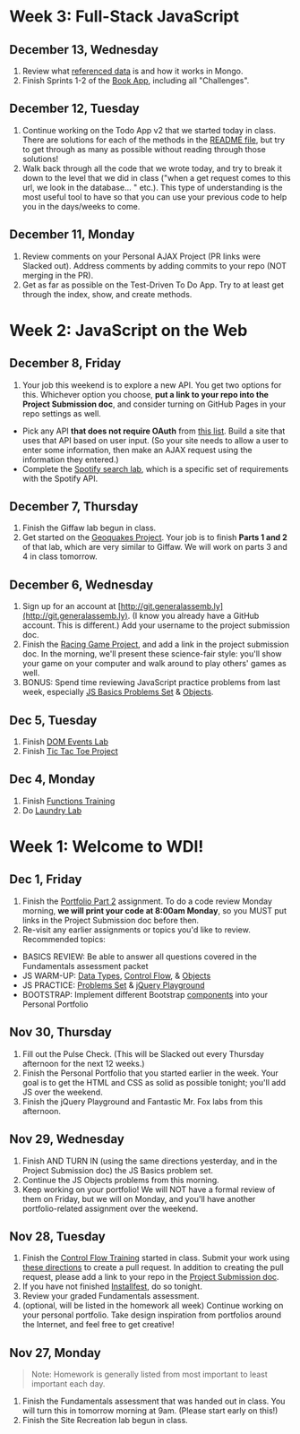 # Week 3: Full-Stack JavaScript

## December 13, Wednesday
1. Review what [referenced data](https://github.com/SF-WDI-LABS/mongoose-associations#implementation-referenced) is and how it works in Mongo. 
2. Finish Sprints 1-2 of the [Book App](https://github.com/SF-WDI-LABS/mongoose-books-app), including all "Challenges".

## December 12, Tuesday
1. Continue working on the Todo App v2 that we started today in class. There are solutions for each of the methods in the [README file](https://github.com/SF-WDI-42/mongoose), but try to get through as many as possible without reading through those solutions!
2. Walk back through all the code that we wrote today, and try to break it down to the level that we did in class ("when a get request comes to this url, we look in the database... " etc.). This type of understanding is the most useful tool to have so that you can use your previous code to help you in the days/weeks to come.

## December 11, Monday
1. Review comments on your Personal AJAX Project (PR links were Slacked out). Address comments by adding commits to your repo (NOT merging in the PR).
2. Get as far as possible on the Test-Driven To Do App. Try to at least get through the index, show, and create methods.

# Week 2: JavaScript on the Web
## December 8, Friday
1. Your job this weekend is to explore a new API. You get two options for this. Whichever option you choose, **put a link to your repo into the Project Submission doc**, and consider turning on GitHub Pages in your repo settings as well.
  * Pick any API **that does not require OAuth** from [this list](https://github.com/toddmotto/public-apis). Build a site that uses that API based on user input. (So your site needs to allow a user to enter some information, then make an AJAX request using the information they entered.)
  * Complete the [Spotify search lab](https://github.com/SF-WDI-LABS/spotify-search-lab), which is a specific set of requirements with the Spotify API.

## December 7, Thursday
1. Finish the Giffaw lab begun in class.
2. Get started on the <a href="https://github.com/SF-WDI-LABS/geoquakes">Geoquakes Project</a>. Your job is to finish **Parts 1 and 2** of that lab, which are very similar to Giffaw. We will work on parts 3 and 4 in class tomorrow.

## December 6, Wednesday
1. Sign up for an account at [http://git.generalassemb.ly](http://git.generalassemb.ly). (I know you already have a GitHub account. This is different.) Add your username to the project submission doc.
2. Finish the [Racing Game Project](https://github.com/sf-wdi-40/project-0), and add a link in the project submission doc. In the morning, we'll present these science-fair style: you'll show your game on your computer and walk around to play others' games as well.
3. BONUS: Spend time reviewing JavaScript practice problems from last week, especially [JS Basics Problems Set](https://github.com/SF-WDI-LABS/problem-set-js-basics) & [Objects](https://github.com/SF-WDI-LABS/js-objects-training).

## Dec 5, Tuesday
1. Finish [DOM Events Lab](https://github.com/SF-WDI-LABS/jquery-events-lab)
2. Finish [Tic Tac Toe Project](https://github.com/SF-WDI-LABS/tic-tac-toe)

## Dec 4, Monday
1. Finish [Functions Training](https://github.com/SF-WDI-LABS/functions-exercises)
2. Do [Laundry Lab](https://github.com/SF-WDI-LABS/js-iterators-laundry-lab)

# Week 1: Welcome to WDI!

## Dec 1, Friday
1. Finish the <a href="https://github.com/SF-WDI-LABS/personal-portfolio/blob/master/part-2.md">Portfolio Part 2</a> assignment. To do a code review Monday morning, **we will print your code at 8:00am Monday**, so you MUST put links in the Project Submission doc before then.
2. Re-visit any earlier assignments or topics you'd like to review. Recommended topics:
  - BASICS REVIEW: Be able to answer all questions covered in the Fundamentals assessment packet
  - JS WARM-UP: [Data Types](https://github.com/SF-WDI-LABS/js-data-types-training), [Control Flow](https://github.com/sf-wdi-labs/js-control-flow-training/), & [Objects](https://github.com/SF-WDI-LABS/js-objects-training)
  - JS PRACTICE: [Problems Set](https://github.com/SF-WDI-LABS/problem-set-js-basics) & [jQuery Playground](https://github.com/SF-WDI-LABS/jquery-playground-lab)
  - BOOTSTRAP: Implement different Bootstrap [components](https://getbootstrap.com/docs/4.0/components/alerts/) into your Personal Portfolio

## Nov 30, Thursday
1. Fill out the Pulse Check. (This will be Slacked out every Thursday afternoon for the next 12 weeks.)
2. Finish the Personal Portfolio that you started earlier in the week. Your goal is to get the HTML and CSS as solid as possible tonight; you'll add JS over the weekend.
3. Finish the jQuery Playground and Fantastic Mr. Fox labs from this afternoon.


## Nov 29, Wednesday
1. Finish AND TURN IN (using the same directions yesterday, and in the Project Submission doc) the JS Basics problem set.
2. Continue the JS Objects problems from this morning.
3. Keep working on your portfolio! We will NOT have a formal review of them on Friday, but we will on Monday, and you'll have another portfolio-related assignment over the weekend.


## Nov 28, Tuesday
1. Finish the [Control Flow Training](https://github.com/sf-wdi-labs/js-control-flow-training/) started in class. Submit your work using [these directions](https://github.com/SF-WDI-LABS/shared_modules/blob/master/how-to/submit-homework.md) to create a pull request. In addition to creating the pull request, please add a link to your repo in the [Project Submission doc](https://docs.google.com/spreadsheets/d/1Phbzp7kwryUhv3C7con25LoUYU8yEoHw7K5-dLSvOnU/edit#gid=0).
2. If you have not finished [Installfest](https://github.com/SF-WDI-LABS/installfest), do so tonight.
3. Review your graded Fundamentals assessment.
4. (optional, will be listed in the homework all week) Continue working on your personal portfolio. Take design inspiration from portfolios around the Internet, and feel free to get creative!

## Nov 27, Monday
> Note: Homework is generally listed from most important to least important each day.

1. Finish the Fundamentals assessment that was handed out in class. You will turn this in tomorrow morning at 9am. (Please start early on this!)
2. Finish the Site Recreation lab begun in class.
